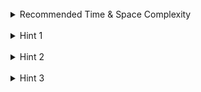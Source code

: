 <br>
<details class="hint-accordion">  
    <summary>Recommended Time & Space Complexity</summary>
    <p>
    You should aim for a solution with <code>O(1)</code> time and <code>O(1)</code> space.
    </p>
</details>

<br>
<details class="hint-accordion">  
    <summary>Hint 1</summary>
    <p>
    A straightforward approach would be to convert the given integer to a string, reverse it, convert it back to an integer using a long type, and return 0 if the result exceeds the integer range. Can you think of a better way?
    </p>
</details>

<br>
<details class="hint-accordion">  
    <summary>Hint 2</summary>
    <p>
    We initially declare the result <code>res</code> as an <code>int</code> with a value of <code>0</code>. We iterate through the given integer, extracting digits one by one. Before appending a digit to <code>res</code>, we consider multiple cases. Can you determine them? Maybe you should think about overflow.
    </p>
</details>

<br>
<details class="hint-accordion">  
    <summary>Hint 3</summary>
    <p>
    Let <code>MAX</code> be the maximum positive integer and <code>MIN</code> be the minimum negative integer. We iterate through each digit and check for overflow before updating <code>res</code>. If <code>res > MAX / 10</code> or <code>res < MIN / 10</code>, return <code>0</code>. If <code>res == MAX / 10</code> and the current digit is greater than <code>MAX % 10</code>, return <code>0</code>. If <code>res == MIN / 10</code> and the current digit is less than <code>MIN % 10</code>, return <code>0</code>. Otherwise, append the digit to <code>res</code> and continue.
    </p>
</details>